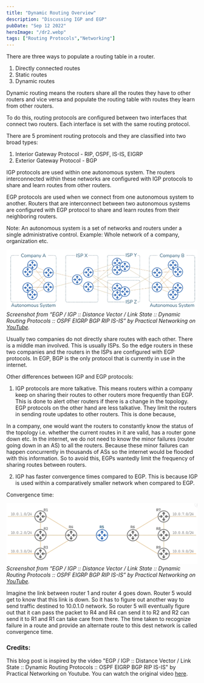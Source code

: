 ```yaml
---
title: "Dynamic Routing Overview"
description: "Discussing IGP and EGP"
pubDate: "Sep 12 2022"
heroImage: "/dr2.webp"
tags: ["Routing Protocols","Networking"]
---
```


There are three ways to populate a routing table in a router.

1. Directly connected routes
2. Static routes
3. Dynamic routes

Dynamic routing means the routers share all the routes they have to other routers and vice versa and populate the routing table with routes they learn from other routers. 

To do this, routing protocols are configured between two interfaces that connect two routers. Each interface is set with the same routing protocol.

There are 5 prominent routing protocols and they are classified into two broad types:

1. Interior Gateway Protocol - RIP, OSPF, IS-IS, EIGRP
2. Exterior Gateway Protocol - BGP

IGP protocols are used within one autonomous system. The routers interconnected within these networks are configured with IGP protocols to share and learn routes from other routers.

EGP protocols are used when we connect from one autonomous system to another. Routers that are interconnect between two autonomous systems are configured with EGP protocol to share and learn routes from their neighboring routers.

Note: An autonomous system is a set of networks and routers under a single administrative control. Example: Whole network of a company, organization etc.



![Image](../images/DR_fig_a.png)
*Screenshot from “EGP / IGP :: Distance Vector / Link State :: Dynamic Routing Protocols :: OSPF EIGRP BGP RIP IS-IS” by Practical Networking on [YouTube](https://www.youtube.com/watch?v=KjNYEzEBRD8).*


Usually two companies do not directly share routes with each other. There is a middle man involved. This is usually ISPs. So the edge routers in these two companies and the routers in the ISPs are configured with EGP protocols. In EGP, BGP is the only protocol that is currently in use in the internet.

Other differences between IGP and EGP protocols:

1. IGP protocols are more talkative. This means routers within a company keep on sharing their routes to other routers more frequently than EGP. This is done to alert other routers if there is a change in the topology. EGP protocols on the other hand are less talkative. They limit the routers in sending route updates to other routers. This is done because, 

In a company, one would want the routers to constantly know the status of the topology i.e. whether the current routes in it are valid, has a router gone down etc. In the internet, we do not need to know the minor failures (router going down in an AS) to all the routers. Because these minor failures can happen concurrently in thousands of ASs so the internet would be flooded with this information. So to avoid this, EGPs wantedly limit the frequency of sharing routes between routers.

2. IGP has faster convergence times compared to EGP. This is because IGP is used within a comparatively smaller network when compared to EGP.

Convergence time:

![Image](../images/DR_fig_b.png)
*Screenshot from “EGP / IGP :: Distance Vector / Link State :: Dynamic Routing Protocols :: OSPF EIGRP BGP RIP IS-IS” by Practical Networking on [YouTube](https://www.youtube.com/watch?v=KjNYEzEBRD8).*

Imagine the link between router 1 and router 4 goes down. Router 5 would get to know that this link is down. So it has to figure out another way to send traffic destined to 10.0.1.0 network. So router 5 will eventually figure out that it can pass the packet to R4 and R4 can send it to R2 and R2 can send it to R1 and R1 can take care from there. The time taken to recognize failure in a route and provide an alternate route to this dest network is called convergence time.

### Credits:

This blog post is inspired by the video "EGP / IGP :: Distance Vector / Link State :: Dynamic Routing Protocols :: OSPF EIGRP BGP RIP IS-IS" by Practical Networking on Youtube. You can watch the original video [here](https://www.youtube.com/watch?v=KjNYEzEBRD8).
